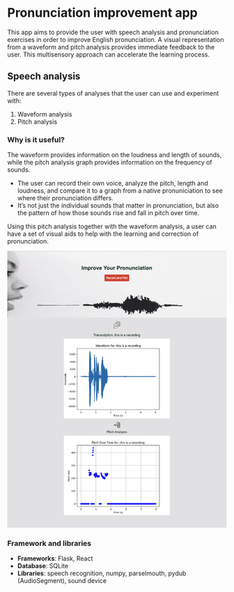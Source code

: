 # Pronunciation improvement app

This app aims to provide the user with speech analysis and pronunciation exercises in order to improve English pronunciation. 
A visual representation from a waveform and pitch analysis provides immediate feedback to the user.
This multisensory approach can accelerate the learning process.

## Speech analysis
There are several types of analyses that the user can use and experiment with:
1. Waveform analysis
2. Pitch analysis
  
### Why is it useful?
The waveform provides information on the loudness and length of sounds, while the pitch analysis graph provides information on the frequency of sounds.

- The user can record their own voice, analyze the pitch, length and loudness, and compare it to a graph from a native pronuniciation to see where their pronunciation differs.
- It’s not just the individual sounds that matter in pronunciation, but also the pattern of how those sounds rise and fall in pitch over time. 

Using this pitch analysis together with the waveform analysis, a user can have a set of visual aids to help with the learning and correction of pronunciation. 

![Audio analysis](https://github.com/yulia-samoilovich/speech-project/blob/main/audio_analysis.png?raw=true)

### Framework and libraries
- **Frameworks**: Flask, React
- **Database**: SQLite
- **Libraries**: speech recognition, numpy, parselmouth, pydub (AudioSegment), sound device 

 
